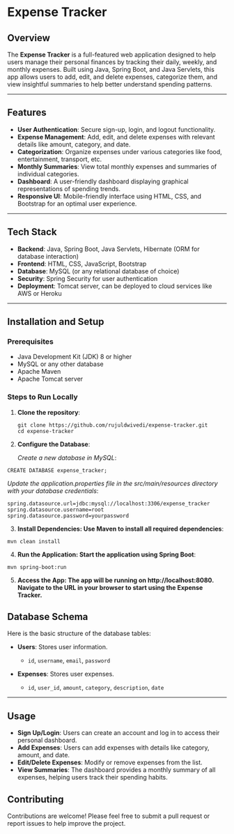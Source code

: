 # Expense Tracker

## Overview

The **Expense Tracker** is a full-featured web application designed to help users manage their personal finances by tracking their daily, weekly, and monthly expenses. Built using Java, Spring Boot, and Java Servlets, this app allows users to add, edit, and delete expenses, categorize them, and view insightful summaries to help better understand spending patterns.

---

## Features

- **User Authentication**: Secure sign-up, login, and logout functionality.
- **Expense Management**: Add, edit, and delete expenses with relevant details like amount, category, and date.
- **Categorization**: Organize expenses under various categories like food, entertainment, transport, etc.
- **Monthly Summaries**: View total monthly expenses and summaries of individual categories.
- **Dashboard**: A user-friendly dashboard displaying graphical representations of spending trends.
- **Responsive UI**: Mobile-friendly interface using HTML, CSS, and Bootstrap for an optimal user experience.

---

## Tech Stack

- **Backend**: Java, Spring Boot, Java Servlets, Hibernate (ORM for database interaction)
- **Frontend**: HTML, CSS, JavaScript, Bootstrap
- **Database**: MySQL (or any relational database of choice)
- **Security**: Spring Security for user authentication
- **Deployment**: Tomcat server, can be deployed to cloud services like AWS or Heroku

---

## Installation and Setup

### Prerequisites
- Java Development Kit (JDK) 8 or higher
- MySQL or any other database
- Apache Maven
- Apache Tomcat server

### Steps to Run Locally

1. **Clone the repository**:
   ```
   git clone https://github.com/rujuldwivedi/expense-tracker.git
   cd expense-tracker
   ```

2. **Configure the Database**:

   *Create a new database in MySQL*:
```
CREATE DATABASE expense_tracker;
```
   *Update the application.properties file in the src/main/resources directory with your database credentials*:
```
spring.datasource.url=jdbc:mysql://localhost:3306/expense_tracker
spring.datasource.username=root
spring.datasource.password=yourpassword
```
3. **Install Dependencies: Use Maven to install all required dependencies**:
```
mvn clean install
```
4. **Run the Application: Start the application using Spring Boot**:
```
mvn spring-boot:run
```
5. **Access the App: The app will be running on http://localhost:8080. Navigate to the URL in your browser to start using the Expense Tracker.**

## Database Schema
Here is the basic structure of the database tables:

- **Users**: Stores user information.
  - `id`, `username`, `email`, `password`
  
- **Expenses**: Stores user expenses.
  - `id`, `user_id`, `amount`, `category`, `description`, `date`

---

## Usage

- **Sign Up/Login**: Users can create an account and log in to access their personal dashboard.
- **Add Expenses**: Users can add expenses with details like category, amount, and date.
- **Edit/Delete Expenses**: Modify or remove expenses from the list.
- **View Summaries**: The dashboard provides a monthly summary of all expenses, helping users track their spending habits.

## Contributing

Contributions are welcome! Please feel free to submit a pull request or report issues to help improve the project.
